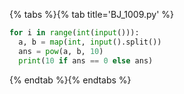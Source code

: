 {% tabs %}{% tab title='BJ_1009.py' %}

```py
for i in range(int(input())):
  a, b = map(int, input().split())
  ans = pow(a, b, 10)
  print(10 if ans == 0 else ans)
```

{% endtab %}{% endtabs %}
